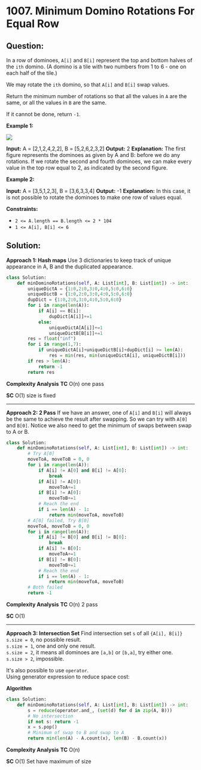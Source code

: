
  

# 1007. Minimum Domino Rotations For Equal Row

## Question:


In a row of dominoes,  `A[i]`  and  `B[i]`  represent the top and bottom halves of the  `ith`  domino. (A domino is a tile with two numbers from 1 to 6 - one on each half of the tile.)

We may rotate the  `ith`  domino, so that  `A[i]`  and  `B[i]`  swap values.

Return the minimum number of rotations so that all the values in  `A`  are the same, or all the values in  `B` are the same.

If it cannot be done, return  `-1`.

**Example 1:**

![](https://assets.leetcode.com/uploads/2019/03/08/domino.png)

**Input:** A = [2,1,2,4,2,2], B = [5,2,6,2,3,2]
**Output:** 2
**Explanation:** 
The first figure represents the dominoes as given by A and B: before we do any rotations.
If we rotate the second and fourth dominoes, we can make every value in the top row equal to 2, as indicated by the second figure.

**Example 2:**

**Input:** A = [3,5,1,2,3], B = [3,6,3,3,4]
**Output:** -1
**Explanation:** 
In this case, it is not possible to rotate the dominoes to make one row of values equal.

**Constraints:**

-   `2 <= A.length == B.length <= 2 * 104`
-   `1 <= A[i], B[i] <= 6`
## Solution:
**Approach 1: Hash maps**
Use 3 dictionaries to keep track of unique appearance in A, B and the duplicated appearance.
```python
class Solution:
    def minDominoRotations(self, A: List[int], B: List[int]) -> int:
        uniqueDictA = {1:0,2:0,3:0,4:0,5:0,6:0}
        uniqueDictB = {1:0,2:0,3:0,4:0,5:0,6:0}
        dupDict = {1:0,2:0,3:0,4:0,5:0,6:0}
        for i in range(len(A)):
            if A[i] == B[i]:
                dupDict[A[i]]+=1
            else:
                uniqueDictA[A[i]]+=1
                uniqueDictB[B[i]]+=1
        res = float("inf")
        for i in range(1,7):
            if uniqueDictA[i]+uniqueDictB[i]+dupDict[i] >= len(A):
                res = min(res, min(uniqueDictA[i], uniqueDictB[i]))
        if res > len(A):
            return -1
        return res
```
**Complexity Analysis**
**TC** 
O(n) one pass

**SC** 
O(1) size is fixed

---

**Approach 2: 2 Pass**
If we have an answer, one of `A[i]` and `B[i]` will always be the same to achieve the result after swapping. So we can try with `A[0]` and `B[0]`. Notice we also need to get the minimum of swaps between swap to A or B.

```python
class Solution:
    def minDominoRotations(self, A: List[int], B: List[int]) -> int:
        # Try A[0]
        moveToA, moveToB = 0, 0
        for i in range(len(A)):
            if A[i] != A[0] and B[i] != A[0]:
                break
            if A[i] != A[0]:
                moveToA+=1
            if B[i] != A[0]:
                moveToB+=1
            # Reach the end
            if i == len(A) - 1:
                return min(moveToA, moveToB)
        # A[0] failed, Try B[0]
        moveToA, moveToB = 0, 0
        for i in range(len(A)):
            if A[i] != B[0] and B[i] != B[0]:
                break
            if A[i] != B[0]:
                moveToA+=1
            if B[i] != B[0]:
                moveToB+=1
            # Reach the end
            if i == len(A) - 1:
                return min(moveToA, moveToB)
        # Both failed
        return -1
```

**Complexity Analysis**
**TC** 
O(n) 2 pass

**SC** 
O(1) 

---

**Approach 3: Intersection Set**
Find intersection set `s` of all `{A[i], B[i]}`  
`s.size = 0`, no possible result.  
`s.size = 1`, one and only one result.  
`s.size = 2`, it means all dominoes are `[a,b]` or `[b,a]`, try either one.  
`s.size > 2`, impossible.

It's also possible to use `operator`.  
Using generator expression to reduce space cost:

**Algorithm**
```python
class Solution:
    def minDominoRotations(self, A: List[int], B: List[int]) -> int:
        s = reduce(operator.and_, (set(d) for d in zip(A, B)))
        # No intersection
        if not s: return -1
        x = s.pop()
        # Minimum of swap to B and swap to A
        return min(len(A) - A.count(x), len(B) - B.count(x))
```
**Complexity Analysis**
**TC** 
O(n) 

**SC** 
O(1) Set have maximum of size
